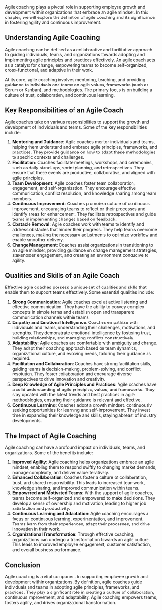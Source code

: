 
Agile coaching plays a pivotal role in supporting employee growth and development within organizations that embrace an agile mindset. In this chapter, we will explore the definition of agile coaching and its significance in fostering agility and continuous improvement.

## Understanding Agile Coaching

Agile coaching can be defined as a collaborative and facilitative approach to guiding individuals, teams, and organizations towards adopting and implementing agile principles and practices effectively. An agile coach acts as a catalyst for change, empowering teams to become self-organized, cross-functional, and adaptive in their work.

At its core, agile coaching involves mentoring, teaching, and providing guidance to individuals and teams on agile values, frameworks (such as Scrum or Kanban), and methodologies. The primary focus is on building a culture of trust, collaboration, and continuous learning.

## Key Responsibilities of an Agile Coach

Agile coaches take on various responsibilities to support the growth and development of individuals and teams. Some of the key responsibilities include:

1. **Mentoring and Guidance**: Agile coaches mentor individuals and teams, helping them understand and embrace agile principles, frameworks, and practices. They provide guidance on how to adapt these methodologies to specific contexts and challenges.
2. **Facilitation**: Coaches facilitate meetings, workshops, and ceremonies, such as daily stand-ups, sprint planning, and retrospectives. They ensure that these events are productive, collaborative, and aligned with agile principles.
3. **Team Development**: Agile coaches foster team collaboration, engagement, and self-organization. They encourage effective communication, conflict resolution, and knowledge sharing among team members.
4. **Continuous Improvement**: Coaches promote a culture of continuous improvement, encouraging teams to reflect on their processes and identify areas for enhancement. They facilitate retrospectives and guide teams in implementing changes based on feedback.
5. **Obstacle Removal**: Agile coaches work with teams to identify and address obstacles that hinder their progress. They help teams overcome challenges, making the necessary adjustments to optimize workflow and enable smoother delivery.
6. **Change Management**: Coaches assist organizations in transitioning to an agile mindset, providing guidance on change management strategies, stakeholder engagement, and creating an environment conducive to agility.

## Qualities and Skills of an Agile Coach

Effective agile coaches possess a unique set of qualities and skills that enable them to support teams effectively. Some essential qualities include:

1. **Strong Communication**: Agile coaches excel at active listening and effective communication. They have the ability to convey complex concepts in simple terms and establish open and transparent communication channels within teams.
2. **Empathy and Emotional Intelligence**: Coaches empathize with individuals and teams, understanding their challenges, motivations, and strengths. They demonstrate emotional intelligence by fostering trust, building relationships, and managing conflicts constructively.
3. **Adaptability**: Agile coaches are comfortable with ambiguity and change. They adapt their coaching approach based on team dynamics, organizational culture, and evolving needs, tailoring their guidance as required.
4. **Facilitation and Collaboration**: Coaches have strong facilitation skills, guiding teams in decision-making, problem-solving, and conflict resolution. They foster collaboration and encourage diverse perspectives to drive innovation and creativity.
5. **Deep Knowledge of Agile Principles and Practices**: Agile coaches have a solid understanding of agile principles, values, and frameworks. They stay updated with the latest trends and best practices in agile methodologies, ensuring their guidance is relevant and effective.
6. **Continuous Learning**: Coaches adopt a growth mindset, continuously seeking opportunities for learning and self-improvement. They invest time in expanding their knowledge and skills, staying abreast of industry developments.

## The Impact of Agile Coaching

Agile coaching can have a profound impact on individuals, teams, and organizations. Some of the benefits include:

1. **Improved Agility**: Agile coaching helps organizations embrace an agile mindset, enabling them to respond swiftly to changing market demands, manage complexity, and deliver value iteratively.
2. **Enhanced Collaboration**: Coaches foster a culture of collaboration, trust, and shared responsibility. This leads to increased teamwork, knowledge sharing, and improved communication within teams.
3. **Empowered and Motivated Teams**: With the support of agile coaches, teams become self-organized and empowered to make decisions. They develop a sense of ownership and motivation, leading to higher job satisfaction and productivity.
4. **Continuous Learning and Adaptation**: Agile coaching encourages a focus on continuous learning, experimentation, and improvement. Teams learn from their experiences, adapt their processes, and drive innovation in their work.
5. **Organizational Transformation**: Through effective coaching, organizations can undergo a transformation towards an agile culture. This leads to improved employee engagement, customer satisfaction, and overall business performance.

## Conclusion

Agile coaching is a vital component in supporting employee growth and development within organizations. By definition, agile coaches guide individuals and teams in adopting agile principles, frameworks, and practices. They play a significant role in creating a culture of collaboration, continuous improvement, and adaptability. Agile coaching empowers teams, fosters agility, and drives organizational transformation.
